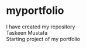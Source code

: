 # myportfolio
I have created my repository<br>
Taskeen Mustafa<br>
Starting project of my portfolio
<b>
